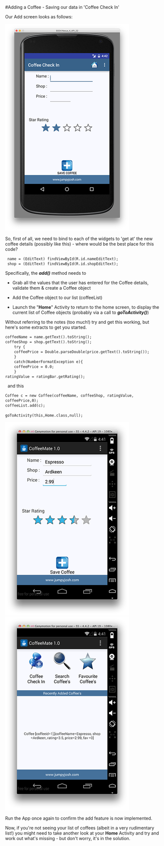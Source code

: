#Adding a Coffee - Saving our data in 'Coffee Check In'

Our Add screen looks as follows:

![](../img/starterappadd1.png)

So, first of all, we need to bind to each of the widgets to 'get at' the new coffee details (possibly like this) - where would be the best place for this code?

~~~
 name = (EditText) findViewById(R.id.nameEditText);
 shop = (EditText) findViewById(R.id.shopEditText);
~~~


Specifically, the <b><i>add()</i></b> method needs to

- Grab all the values that the user has entered for the Coffee details, validate them & create a Coffee object

- Add the Coffee object to our list (coffeeList)

- Launch the "<b>Home</b>" Activity to return to the home screen, to display the current list of Coffee objects (probably via a call to <b><i>goToActivity()</i></b>)

Without referring to the notes (too much!) try and get this working, but here's some extracts to get you started.

~~~
coffeeName = name.getText().toString();
coffeeShop = shop.getText().toString();
	try {
	coffeePrice = Double.parseDouble(price.getText().toString());
	}
	catch(NumberFormatException e){
	coffeePrice = 0.0;
	}
ratingValue = ratingBar.getRating();
~~~
 
and this

~~~
Coffee c = new Coffee(coffeeName, coffeeShop, ratingValue, coffeePrice,0); 
coffeeList.add(c);

goToActivity(this,Home.class,null);
~~~

![](../img/lab209.png)  ![](../img/lab210.png)

Run the App once again to confirm the add feature is now implemented.

Now, if you're not seeing your list of coffees (albeit in a very rudimentary list!) you might need to take another look at your <b>Home</b> Activity and try and work out what's missing - but don't worry, it's in the solution.

